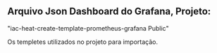 ## Arquivo Json Dashboard do Grafana, Projeto:
"iac-heat-create-template-prometheus-grafana Public"

Os templetes utilizados no projeto para importação.
